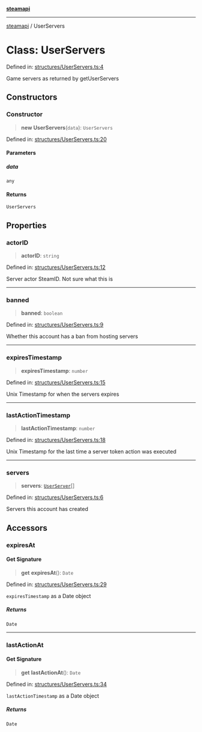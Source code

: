 [**steamapi**](../README.md)

***

[steamapi](../README.md) / UserServers

# Class: UserServers

Defined in: [structures/UserServers.ts:4](https://github.com/xDimGG/node-steamapi/blob/581c07afeb4ac3b12f9edf652025117d15d662af/src/structures/UserServers.ts#L4)

Game servers as returned by getUserServers

## Constructors

### Constructor

> **new UserServers**(`data`): `UserServers`

Defined in: [structures/UserServers.ts:20](https://github.com/xDimGG/node-steamapi/blob/581c07afeb4ac3b12f9edf652025117d15d662af/src/structures/UserServers.ts#L20)

#### Parameters

##### data

`any`

#### Returns

`UserServers`

## Properties

### actorID

> **actorID**: `string`

Defined in: [structures/UserServers.ts:12](https://github.com/xDimGG/node-steamapi/blob/581c07afeb4ac3b12f9edf652025117d15d662af/src/structures/UserServers.ts#L12)

Server actor SteamID. Not sure what this is

***

### banned

> **banned**: `boolean`

Defined in: [structures/UserServers.ts:9](https://github.com/xDimGG/node-steamapi/blob/581c07afeb4ac3b12f9edf652025117d15d662af/src/structures/UserServers.ts#L9)

Whether this account has a ban from hosting servers

***

### expiresTimestamp

> **expiresTimestamp**: `number`

Defined in: [structures/UserServers.ts:15](https://github.com/xDimGG/node-steamapi/blob/581c07afeb4ac3b12f9edf652025117d15d662af/src/structures/UserServers.ts#L15)

Unix Timestamp for when the servers expires

***

### lastActionTimestamp

> **lastActionTimestamp**: `number`

Defined in: [structures/UserServers.ts:18](https://github.com/xDimGG/node-steamapi/blob/581c07afeb4ac3b12f9edf652025117d15d662af/src/structures/UserServers.ts#L18)

Unix Timestamp for the last time a server token action was executed

***

### servers

> **servers**: [`UserServer`](UserServer.md)[]

Defined in: [structures/UserServers.ts:6](https://github.com/xDimGG/node-steamapi/blob/581c07afeb4ac3b12f9edf652025117d15d662af/src/structures/UserServers.ts#L6)

Servers this account has created

## Accessors

### expiresAt

#### Get Signature

> **get** **expiresAt**(): `Date`

Defined in: [structures/UserServers.ts:29](https://github.com/xDimGG/node-steamapi/blob/581c07afeb4ac3b12f9edf652025117d15d662af/src/structures/UserServers.ts#L29)

`expiresTimestamp` as a Date object

##### Returns

`Date`

***

### lastActionAt

#### Get Signature

> **get** **lastActionAt**(): `Date`

Defined in: [structures/UserServers.ts:34](https://github.com/xDimGG/node-steamapi/blob/581c07afeb4ac3b12f9edf652025117d15d662af/src/structures/UserServers.ts#L34)

`lastActionTimestamp` as a Date object

##### Returns

`Date`
